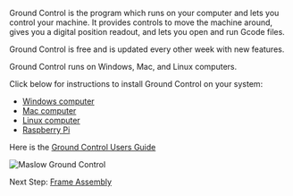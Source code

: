 Ground Control is the program which runs on your computer and lets you control your machine. It provides controls to move the machine around, gives you a digital position readout, and lets you open and run Gcode files.

Ground Control is free and is updated every other week with new features.

Ground Control runs on Windows, Mac, and Linux computers.

Click below for instructions to install Ground Control on your system:
- [Windows computer](https://github.com/MaslowCNC/GroundControl/wiki/Windows)
- [Mac computer](https://github.com/MaslowCNC/GroundControl/wiki/Mac)
- [Linux computer](https://github.com/MaslowCNC/GroundControl/wiki/Linux)
- [Raspberry Pi](https://github.com/MaslowCNC/GroundControl/wiki/Raspberry-Pi)

Here is the [Ground Control Users Guide](https://github.com/MaslowCNC/GroundControl/wiki/Ground-Control-Users-Guide)

![Maslow Ground Control](https://raw.githubusercontent.com/MaslowCNC/GroundControl/master/mainpicture.jpg)

Next Step: [Frame Assembly](https://github.com/MaslowCNC/Mechanics/wiki/Choose-A-Frame-Design)
